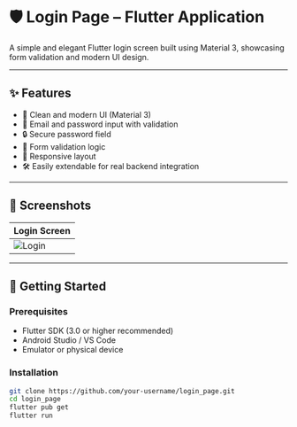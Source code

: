 # 🛡️ Login Page – Flutter Application

A simple and elegant Flutter login screen built using Material 3, showcasing form validation and modern UI design.

---

## ✨ Features

- 🎨 Clean and modern UI (Material 3)
- 📧 Email and password input with validation
- 🔒 Secure password field
- 🧪 Form validation logic
- 📱 Responsive layout
- 🛠️ Easily extendable for real backend integration

---

## 📸 Screenshots

<!-- Replace with actual screenshot if available -->
| Login Screen |
|--------------|
| ![Login](https://via.placeholder.com/300x600.png?text=Login+Screen) |

---

## 🚀 Getting Started

### Prerequisites

- Flutter SDK (3.0 or higher recommended)
- Android Studio / VS Code
- Emulator or physical device

### Installation

```bash
git clone https://github.com/your-username/login_page.git
cd login_page
flutter pub get
flutter run
